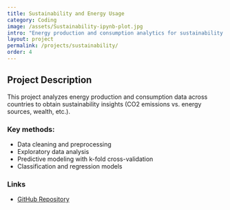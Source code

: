 ```yaml
---
title: Sustainability and Energy Usage
category: Coding
image: /assets/Sustainability-ipynb-plot.jpg
intro: "Energy production and consumption analytics for sustainability insights."
layout: project
permalink: /projects/sustainability/
order: 4
---
```

## Project Description

This project analyzes energy production and consumption data across countries to obtain sustainability insights (CO2 emissions vs. energy sources, wealth, etc.).

### Key methods:
- Data cleaning and preprocessing
- Exploratory data analysis
- Predictive modeling with k-fold cross-validation
- Classification and regression models

### Links
- [GitHub Repository](https://github.com/siegelhannah/Energy-Use-Sustainability)
